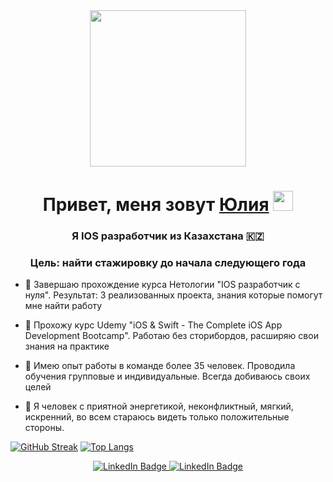 
<div id="header" align="center">
  <img src="https://i.gifer.com/Klq.gif" width="250"/>
</div>
<h1 align="center">Привет, меня зовут <a href="https://daniilshat.ru/" target="_blank">Юлия</a> 
<img src="https://github.com/blackcater/blackcater/raw/main/images/Hi.gif" height="32"/></h1>
<h3 align="center"> Я IOS разработчик из Казахстана 🇰🇿
</h3>
<h3 align="center"> Цель: найти стажировку до начала следующего года
</h3>


- 🤘 Завершаю прохождение курса Нетологии "IOS разработчик с нуля". Результат: 3 реализованных проекта, знания которые помогут мне найти работу

- 👀 Прохожу курс Udemy "iOS & Swift - The Complete iOS App Development Bootcamp". Работаю без сторибордов, расширяю свои знания на практике 

- 🐳 Имею опыт работы в команде более 35 человек. Проводила обучения групповые и индивидуальные. Всегда добиваюсь своих целей

- 🐙 Я человек с приятной энергетикой, неконфликтный, мягкий, искренний, во всем стараюсь видеть только положительные стороны. 

[![GitHub Streak](http://github-readme-streak-stats.herokuapp.com?user=HramkovaJulia&theme=dracula&hide_border=%D0%9B%D0%9E%D0%96%D0%AC)](https://git.io/streak-stats)
[![Top Langs](https://github-readme-stats.vercel.app/api/top-langs/?username=HramkovaJulia&layout=compact&theme=vision-friendly-light)](https://github.com/anuraghazra/github-readme-stats)
<div id="badges" align="center">
  <a href="(https://www.linkedin.com/in/hramkovajulia">
    <img src="https://img.shields.io/badge/LinkedIn-blue?style=for-the-badge&logo=linkedin&logoColor=white" alt="LinkedIn Badge"/>
  </a>
  <a href="(https://tlgg.ru/juliahramkova)">
    <img src="https://img.shields.io/badge/Telegram-blue?&style=for-the-badge" alt="LinkedIn Badge"/>
  </a>
</div>
<div id="badges" align="center">
<img src="https://komarev.com/ghpvc/?username=HramkovaJulia&style=flat-square&color=blue" alt=""/>


